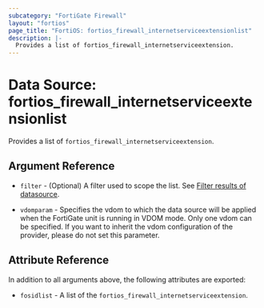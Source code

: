 ```yaml
---
subcategory: "FortiGate Firewall"
layout: "fortios"
page_title: "FortiOS: fortios_firewall_internetserviceextensionlist"
description: |-
  Provides a list of fortios_firewall_internetserviceextension.
---
```


# Data Source: fortios_firewall_internetserviceextensionlist
Provides a list of `fortios_firewall_internetserviceextension`.

## Argument Reference

* `filter` - (Optional) A filter used to scope the list. See [Filter results of datasource](https://registry.terraform.io/providers/fortinetdev/fortios/latest/docs/guides/fgt_filter).

* `vdomparam` - Specifies the vdom to which the data source will be applied when the FortiGate unit is running in VDOM mode. Only one vdom can be specified. If you want to inherit the vdom configuration of the provider, please do not set this parameter.

## Attribute Reference

In addition to all arguments above, the following attributes are exported:

* `fosidlist` -  A list of the `fortios_firewall_internetserviceextension`.
